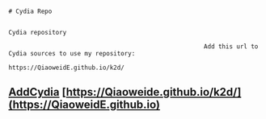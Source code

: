                                                                             # Cydia Repo

                                                                          Cydia repository

                                                          Add this url to Cydia sources to use my repository:

```center
https://QiaoweidE.github.io/k2d/
```

## [AddCydia](cydia://url/https://cydia.saurik.com/api/share#?source=https://QiaoweidE.github.io/k2d/) [https://Qiaoweide.github.io/k2d/](https://QiaoweidE.github.io)
